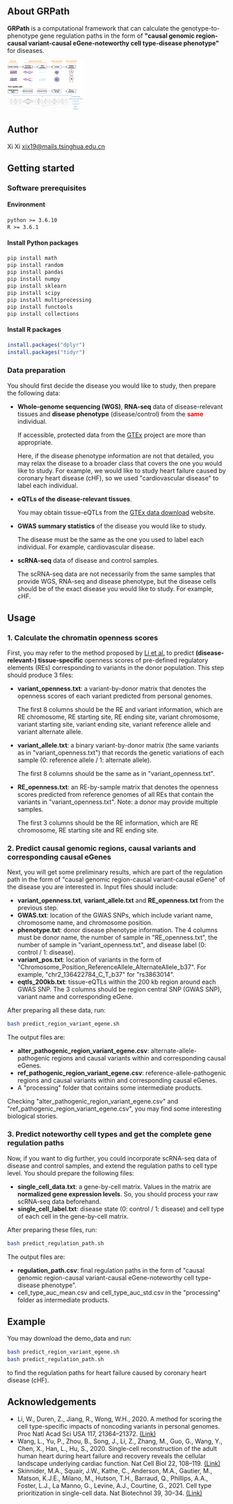 <!-- ABOUT GRPath -->

## About GRPath

**GRPath** is a computational framework that can calculate the genotype-to-phenotype gene regulation paths in the form of **"causal genomic region-causal variant-causal eGene-noteworthy cell type-disease phenotype"** for diseases.

<img src=".\images\fig1.jpg" alt="overview" style="zoom:17%;" />



<!-- AUTHOR -->

## Author

Xi Xi xix19@mails.tsinghua.edu.cn


  
<!-- GETTING STARTED -->

## Getting started

### Software prerequisites

#### Environment

```
python >= 3.6.10
R >= 3.6.1
```



#### Install Python packages

```shell
pip install math
pip install random
pip install pandas
pip install numpy
pip install sklearn
pip install scipy
pip install multiprocessing
pip install functools
pip install collections
```



#### Install R packages

```R
install.packages("dplyr")
install.packages("tidyr")
```
  

### Data preparation

You should first decide the disease you would like to study, then prepare the following data:

- **Whole-genome sequencing (WGS)**,  **RNA-seq** data of disease-relevant tissues and **disease phenotype** (disease/control) from the <font color='red'>**same**</font> individual.

  If accessible, protected data from the [GTEx](https://gtexportal.org/home/protectedDataAccess) project are more than appropriate.

  Here, if the disease phenotype information are not that detailed, you may relax the disease to a broader class that covers the one you would like to study. For example, we would like to study heart failure caused by coronary heart disease (cHF), so we used "cardiovascular disease" to label each individual.

- **eQTLs of the disease-relevant tissues**.

  You may obtain tissue-eQTLs from the [GTEx data download](https://gtexportal.org/home/datasets) website.

- **GWAS summary statistics** of the disease you would like to study.

  The disease must be the same as the one you used to label each individual. For example, cardiovascular disease.

- **scRNA-seq** data of disease and control samples.

  The scRNA-seq data are not necessarily from the same samples that provide WGS, RNA-seq and disease phenotype, but the disease cells should be of the exact disease you would like to study. For example, cHF.  



<!-- USAGE -->
## Usage

### 1. Calculate the chromatin openness scores

First, you may refer to the method proposed by [Li et al.](https://www.pnas.org/content/117/35/21364) to predict **(disease-relevant-) tissue-specific** openness scores of pre-defined regulatory elements (REs) corresponding to variants in the donor population. This step should produce 3 files:

- **variant_openness.txt**: a variant-by-donor matrix that denotes the openness scores of each variant predicted from personal genomes.

  The first 8 columns should be the RE and variant information, which are RE chromosome, RE starting site, RE ending site, variant chromosome, variant starting site, variant ending site, variant reference allele and variant alternate allele.

- **variant_allele.txt**: a binary variant-by-donor matrix (the same variants as in "variant_openness.txt") that records the genetic variations of each sample (0: reference allele / 1: alternate allele).

  The first 8 columns should be the same as in "variant_openness.txt".

- **RE_openness.txt**: an RE-by-sample matrix that denotes the openness scores predicted from reference genomes of all REs that contain the variants in "variant_openness.txt". Note: a donor may provide multiple samples.

  The first 3 columns should be the RE information, which are RE chromosome, RE starting site and RE ending site.  



### 2. Predict causal genomic regions, causal variants and corresponding causal eGenes

Next, you will get some preliminary results, which are part of the regulation path in the form of "causal genomic region-causal variant-causal eGene" of the disease you are interested in. Input files should include:

- **variant_openness.txt**, **variant_allele.txt** and **RE_openness.txt** from the previous step.
- **GWAS.txt**: location of the GWAS SNPs, which include variant name, chromosome name, and chromosome position.
- **phenotype.txt**: donor disease phenotype information. The 4 columns must be donor name, the number of sample in "RE_openness.txt", the number of sample in "variant_openness.txt", and disease label (0: control / 1: disease).
- **variant_pos.txt**: location of variants in the form of "Chromosome_Position_ReferenceAllele_AlternateAllele_b37". For example, "chr2_136422784_C_T_b37" for "rs3863014".
- **eqtls_200kb.txt**: tissue-eQTLs within the 200 kb region around each GWAS SNP. The 3 columns should be region central SNP (GWAS SNP), variant name and corresponding eGene.



After preparing all these data, run:

```sh
bash predict_region_variant_egene.sh
```



The output files are:

- **alter_pathogenic_region_variant_egene.csv**: alternate-allele-pathogenic regions and causal variants within and corresponding causal eGenes.
- **ref_pathogenic_region_variant_egene.csv**: reference-allele-pathogenic regions and causal variants within and corresponding causal eGenes.
- A "processing" folder that contains some intermediate products.

Checking "alter_pathogenic_region_variant_egene.csv" and "ref_pathogenic_region_variant_egene.csv", you may find some interesting biological stories.  



### 3. Predict noteworthy cell types and get the complete gene regulation paths

Now, if you want to dig further, you could incorporate scRNA-seq data of disease and control samples, and extend the regulation paths to cell type level. You should prepare the following files:

- **single_cell_data.txt**: a gene-by-cell matrix. Values in the matrix are **normalized gene expression levels**. So, you should process your raw scRNA-seq data beforehand.
- **single_cell_label.txt**: disease state (0: control / 1: disease) and cell type of each cell in the gene-by-cell matrix.



After preparing these files, run:

```sh
bash predict_regulation_path.sh
```



The output files are:

- **regulation_path.csv**: final regulation paths in the form of "causal genomic region-causal variant-causal eGene-noteworthy cell type-disease phenotype".
- cell_type_auc_mean.csv and cell_type_auc_std.csv in the "processing" folder as intermediate products.  



<!-- EXAMPLE -->

## Example

You may download the demo_data and run:

```sh
bash predict_region_variant_egene.sh
bash predict_regulation_path.sh
```

to find the regulation paths for heart failure caused by coronary heart disease (cHF).  



<!-- ACKNOWLEDGEMENTS -->

## Acknowledgements

* Li, W., Duren, Z., Jiang, R., Wong, W.H., 2020. A method for scoring the cell type-specific impacts of noncoding variants in personal genomes. Proc Natl Acad Sci USA 117, 21364–21372. [(Link)](https://doi.org/10.1073/pnas.1922703117)
* Wang, L., Yu, P., Zhou, B., Song, J., Li, Z., Zhang, M., Guo, G., Wang, Y., Chen, X., Han, L., Hu, S., 2020. Single-cell reconstruction of the adult human heart during heart failure and recovery reveals the cellular landscape underlying cardiac function. Nat Cell Biol 22, 108–119. [(Link)](https://doi.org/10.1038/s41556-019-0446-7) 
* Skinnider, M.A., Squair, J.W., Kathe, C., Anderson, M.A., Gautier, M., Matson, K.J.E., Milano, M., Hutson, T.H., Barraud, Q., Phillips, A.A., Foster, L.J., La Manno, G., Levine, A.J., Courtine, G., 2021. Cell type prioritization in single-cell data. Nat Biotechnol 39, 30–34. [(Link)](https://doi.org/10.1038/s41587-020-0605-1)

